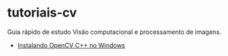 # tutoriais-cv
Guia rápido de estudo Visão computacional e processamento de imagens.

 - [Instalando OpenCV C++ no Windows](https://medium.com/higialabs/instalando-opencv-no-windows-4ac77e334d89)
